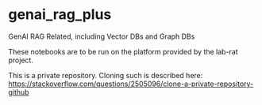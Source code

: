 # genai_rag_plus
GenAI RAG Related, including Vector DBs and Graph DBs 

These notebooks are to be run on the platform provided by the lab-rat project.

This is a private repository.
Cloning such is described here: https://stackoverflow.com/questions/2505096/clone-a-private-repository-github
